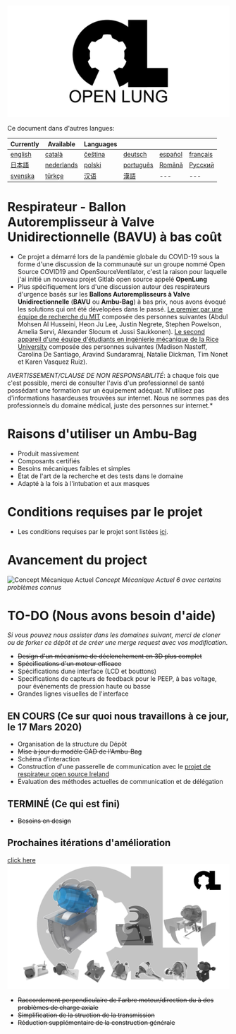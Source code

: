 ![Logo](images/OL_BANNER.png)

Ce document dans d'autres langues:

| Currently | Available | Languages |   |   |   |
|---|---|---|---|---|---|
|[english](README.md) | [català](translations/README-ca.md) | [čeština](translations/README-cz.md)| [deutsch](translations/README-de.md) | [español](translations/README-es.md) | [français](translations/README-fr.md) |
| [日本語](translations/README-ja.md) | [nederlands](translations/README-nl.md) | [polski](translations/README-pl.md) | [português](translations/README-pt_BR.md) | [Română](translations/README-ro.md) | [Русский](translations/README-ru.md) |
| [svenska](translations/README-sv.md) | [türkçe](translations/README-tr.md) | [汉语](translations/README-zh-Hans.md) | [漢語](translations/README-zh-Hant.md) |---|---|

# Respirateur - Ballon Autoremplisseur à Valve Unidirectionnelle (BAVU) à bas coût

- Ce projet a démarré lors de la pandémie globale du COVID-19 sous la forme d'une discussion de la communauté sur un groupe nommé Open Source COVID19 and OpenSourceVentilator, c'est la raison pour laquelle j'ai initié un nouveau projet Gitlab open source appelé **OpenLung**
- Plus spécifiquement lors d'une discussion autour des respirateurs d'urgence basés sur les **Ballons Autoremplisseurs à Valve Unidirectionnelle** (**BAVU** ou **Ambu-Bag**) à bas prix, nous avons évoqué les solutions qui ont été dévelopées dans le passé. [Le premier par une équipe de recherche du MIT](https://web.mit.edu/2.75/projects/DMD_2010_Al_Husseini.pdf) composée des personnes suivantes (Abdul Mohsen Al Husseini, Heon Ju Lee, Justin Negrete, Stephen Powelson, Amelia Servi, Alexander Slocum et Jussi Saukkonen). [Le second appareil d'une équipe d'étudiants en ingénierie mécanique de la Rice University](http://oedk.rice.edu/Sys/PublicProfile/47585242/1063096) composée des personnes suivantes (Madison Nasteff, Carolina De Santiago, Aravind Sundaramraj, Natalie Dickman, Tim Nonet et Karen Vasquez Ruiz).

*AVERTISSEMENT/CLAUSE DE NON RESPONSABILITÉ*: à chaque fois que c'est possible, merci de consulter l'avis d'un professionnel de santé possédant une formation sur un équipement adéquat. N'utilisez pas d'informations hasardeuses trouvées sur internet. Nous ne sommes pas des professionnels du domaine médical, juste des personnes sur internet.*

# Raisons d'utiliser un Ambu-Bag

- Produit massivement
- Composants certifiés
- Besoins mécaniques faibles et simples
- État de l'art de la recherche et des tests dans le domaine
- Adapté à la fois à l'intubation et aux masques

# Conditions requises par le projet

- Les conditions requises par le projet sont listées [ici](documentation/design-requirements.md).

# Avancement du project

![Concept Mécanique Actuel](images/CONCEPT_6_MECH.png)
*Concept Mécanique Actuel 6 avec certains problèmes connus*

# TO-DO (Nous avons besoin d'aide)

*Si vous pouvez nous assister dans les domaines suivant, merci de cloner ou de forker ce dépôt et de créer une merge request avec vos modification.*

- ~~Design d'un mécanisme de déclenchement en 3D plus complet~~
- ~~Spécifications d'un moteur efficace~~
- Spécifications dune interface (LCD et bouttons)
- Specifications de capteurs de feedback pour le PEEP, à bas voltage, pour évènements de pression haute ou basse
- Grandes lignes visuelles de l'interface

## EN COURS (Ce sur quoi nous travaillons à ce jour, le 17 Mars 2020)

- Organisation de la structure du Dépôt
- ~~Mise à jour du modèle CAD de l'Ambu-Bag~~
- Schéma d'interaction
- Construction d'une passerelle de communication avec le [projet de respirateur open source Ireland](https://opensourceventilator.ie/)
- Évaluation des méthodes actuelles de communication et de délégation

## TERMINÉ (Ce qui est fini)

- ~~Besoins en design~~

## Prochaines itérations d'amélioration
[click here](concepts/)
![Current Mechanical Concept](images/current_concept.png)

- ~~Raccordement perpendiculaire de l'arbre moteur/direction du à des problèmes de charge axiale~~
- ~~Simplification de la struction de la transmission~~
- ~~Réduction supplémentaire de la construction générale~~

